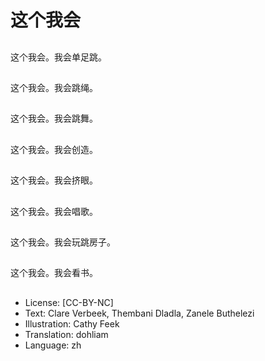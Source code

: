 # 这个我会

##
这个我会。我会单足跳。

##
这个我会。我会跳绳。

##
这个我会。我会跳舞。

##
这个我会。我会创造。

##
这个我会。我会挤眼。

##
这个我会。我会唱歌。

##
这个我会。我会玩跳房子。

##
这个我会。我会看书。

##
* License: [CC-BY-NC]
* Text: Clare Verbeek, Thembani Dladla, Zanele Buthelezi
* Illustration: Cathy Feek
* Translation: dohliam
* Language: zh
